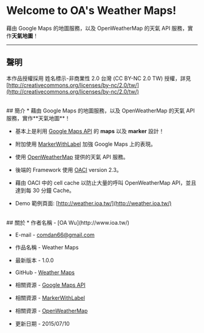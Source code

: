 # Welcome to OA's Weather Maps!

藉由 Google Maps 的地圖服務，以及 OpenWeatherMap 的天氣 API 服務，實作**天氣地圖**！

---
## 聲明
本作品授權採用 姓名標示-非商業性 2.0 台灣 (CC BY-NC 2.0 TW) 授權，詳見 [http://creativecommons.org/licenses/by-nc/2.0/tw/](http://creativecommons.org/licenses/by-nc/2.0/tw/) 


<br/>
## 簡介
* 藉由 Google Maps 的地圖服務，以及 OpenWeatherMap 的天氣 API 服務，實作**天氣地圖**！

* 基本上是利用 [Google Maps API](https://developers.google.com/maps/documentation/javascript/markers) 的 **maps** 以及 **marker** 設計！

* 附加使用 [MarkerWithLabel](http://google-maps-utility-library-v3.googlecode.com/svn/tags/markerwithlabel/1.1.8/docs/examples.html) 加強 Google Maps 上的表現。

* 使用 [OpenWeatherMap](http://openweathermap.org/) 提供的天氣 API 服務。

* 後端的 Framework 使用 [OACI](https://github.com/comdan66/oaci) version 2.3。

* 藉由 OACI 中的 cell cache 以防止大量的呼叫 OpenWeatherMap API，並且達到每 30 分鐘 Cache。

* Demo 範例頁面: [http://weather.ioa.tw/](http://weather.ioa.tw/)


<br/>
## 關於
* 作者名稱 - [OA Wu](http://www.ioa.tw/)

* E-mail - <comdan66@gmail.com>

* 作品名稱 - Weather Maps

* 最新版本 - 1.0.0

* GitHub - [Weather Maps](https://github.com/comdan66/weather)

* 相關資源 - [Google Maps API](https://developers.google.com/maps/documentation/javascript/markers)

* 相關資源 - [MarkerWithLabel](http://google-maps-utility-library-v3.googlecode.com/svn/tags/markerwithlabel/1.1.8/docs/examples.html)

* 相關資源 - [OpenWeatherMap](http://openweathermap.org/)

* 更新日期 - 2015/07/10